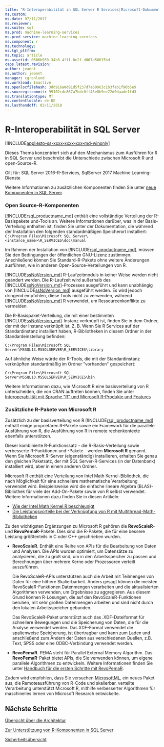 ```yaml
---
title: "R-Interoperabilität in SQL Server R Services|Microsoft-Dokumente"
ms.custom: 
ms.date: 07/11/2017
ms.reviewer: 
ms.suite: sql
ms.prod: machine-learning-services
ms.prod_service: machine-learning-services
ms.component: r
ms.technology: 
ms.tgt_pltfrm: 
ms.topic: article
ms.assetid: 0506b950-34b3-4f11-8e2f-d067a58015bd
caps.latest.revision: 
author: jeannt
ms.author: jeannt
manager: cgronlund
ms.workload: Inactive
ms.openlocfilehash: 3dd916a0d91d5f237d7a60963c1b3fab1f90b5e9
ms.sourcegitcommit: 99102cdc867a7bdc0ff45e8b9ee72d0daade1fd3
ms.translationtype: MT
ms.contentlocale: de-DE
ms.lasthandoff: 02/11/2018
---
```

# <a name="r-interoperability-in-sql-server"></a>R-Interoperabilität in SQL Server
[!INCLUDE[appliesto-ss-xxxx-xxxx-xxx-md-winonly](../../includes/appliesto-ss-xxxx-xxxx-xxx-md-winonly.md)]

Dieses Thema konzentriert sich auf den Mechanismus zum Ausführen für R in SQL Server und beschreibt die Unterschiede zwischen Microsoft R und open-Source-R.

Gilt für: SQL Server 2016-R-Services, SqlServer 2017 Machine Learning-Dienste

Weitere Informationen zu zusätzlichen Komponenten finden Sie unter [neue Komponenten in SQL Server](../../advanced-analytics/r-services/new-components-in-sql-server-to-support-r.md).

### <a name="open-source-r-components"></a>Open Source-R-Komponenten

[!INCLUDE[rsql_productname_md](../../includes/rsql-productname-md.md)] enthält eine vollständige Verteilung der R-Basispakete und-Tools an. Weitere Informationen darüber, was in der Basis-Verteilung enthalten ist, finden Sie unter der Dokumentation, die während der Installation den folgenden standardmäßigen Speicherort installiert: `C:\Program Files\Microsoft SQL Server\<instance_name>\R_SERVICES\doc\manual`

Im Rahmen der Installation von [!INCLUDE[rsql_productname_md](../../includes/rsql-productname-md.md)], müssen Sie den Bedingungen der öffentlichen GNU-Lizenz zustimmen. Anschließend können Sie Standard-R-Pakete ohne weitere Änderungen ausführen, wie in anderen Open-Source-Verteilungen von R.

[!INCLUDE[ssNoVersion_md](../../includes/ssnoversion-md.md)] R-Laufzeitmoduls in keiner Weise werden nicht geändert werden. Die R-Laufzeit wird außerhalb des [!INCLUDE[ssNoVersion_md](../../includes/ssnoversion-md.md)]-Prozesses ausgeführt und kann unabhängig von [!INCLUDE[ssNoVersion_md](../../includes/ssnoversion-md.md)] ausgeführt werden. Es wird jedoch dringend empfohlen, diese Tools nicht zu verwenden, während [!INCLUDE[ssNoVersion_md](../../includes/ssnoversion-md.md)] R verwendet, um Ressourcenkonflikte zu vermeiden.

Die R-Basispaket-Verteilung, die mit einer bestimmten [!INCLUDE[ssNoVersion_md](../../includes/ssnoversion-md.md)]-Instanz verknüpft ist, finden Sie in dem Ordner, der mit der Instanz verknüpft ist. Z. B. Wenn Sie R Services auf der Standardinstanz installiert haben, R-Bibliotheken in diesem Ordner in der Standardeinstellung befinden:

    C:\Program Files\Microsoft SQL Server\MSSQL13.MSSQLSERVER\R_SERVICES\library

Auf ähnliche Weise würde der R-Tools, die mit der Standardinstanz verknüpften standardmäßig im Ordner "vorhanden" gespeichert:

    C:\Program Files\Microsoft SQL Server\MSSQL13.MSSQLSERVER\R_SERVICES\bin

Weitere Informationen dazu, wie Microsoft R eine basisverteilung von R unterscheiden, die von CRAN auftreten können, finden Sie unter [Interoperabilität mit Sprache "R" und Microsoft R-Produkte und Features](https://docs.microsoft.com/en-us/r-server/what-is-r-server-interoperability)

### <a name="additional-r-packages-from-microsoft-r"></a>Zusätzliche R-Pakete von Microsoft R

Zusätzlich zu der basisverteilung von R [!INCLUDE[rsql_productname_md](../../includes/rsql-productname-md.md)] enthält einige proprietären R-Pakete sowie ein Framework für die parallele Ausführung von R, die Ausführung von R in remote rechenkontexte ebenfalls unterstützen.

Dieser kombinierte R-Funktionssatz - die R-Basis-Verteilung sowie verbesserte R-Funktionen und -Pakete - werden **Microsoft R** genannt. Wenn Sie Microsoft R-Server (eigenständig) installieren, erhalten Sie genau den gleichen Paketsatz, der mit SQL Server-R-Services (in der Datenbank) installiert wird, aber in einem anderen Ordner.

Microsoft R enthält eine Verteilung von Intel Math Kernel-Bibliothek, die nach Möglichkeit für eine schnellere mathematische Verarbeitung verwendet wird. Beispielsweise wird die einfache lineare Algebra (BLAS)-Bibliothek für viele der Add-On-Pakete sowie von R selbst verwendet. Weitere Informationen dazu finden Sie in diesen Artikeln:

+ [Wie der Intel Math Kernel R beschleunigt](http://blog.revolutionanalytics.com/2014/10/revolution-r-open-mkl.html)
+ [Die Leistungsvorteile bei der Verknüpfung von R mit Multithread-Math-Bibliotheken](http://blog.revolutionanalytics.com/2010/06/performance-benefits-of-multithreaded-r.html)

Zu den wichtigsten Ergänzungen zu Microsoft R gehören die **RevoScaleR**- und **RevoPemaR**-Pakete. Dies sind die R-Pakete, die für eine bessere Leistung größtenteils in C oder C++ geschrieben wurden.

+ **RevoScaleR.** Enthält eine Reihe von APIs für die Bearbeitung von Daten und Analysen. Die APIs wurden optimiert, um Datensätze zu analysieren, die zu groß sind, um in den Arbeitsspeicher zu passen und Berechnungen über mehrere Kerne oder Prozessoren verteilt auszuführen.

   Die RevoScaleR-APIs unterstützen auch die Arbeit mit Teilmengen von Daten für eine höhere Skalierbarkeit. Anders gesagt können die meisten RevoScaleR-Funktionen Datenmengen verarbeiten und die aktualisierten Algorithmen verwenden, um Ergebnisse zu aggregieren. Aus diesem Grund können R-Lösungen, die auf den RevoScaleR-Funktionen beruhen, mit sehr großen Datenmengen arbeiten und sind nicht durch den lokalen Arbeitsspeicher gebunden.

  Das RevoScaleR-Paket unterstützt auch das .XDF-Dateiformat für schnellere Bewegungen und die Speicherung von Daten, die für die Analyse verwendet werden. Das XDF-Format verwendet die spaltenweise Speicherung, ist übertragbar und kann zum Laden und anschließend zum Ändern der Daten aus verschiedenen Quellen, z.B. Text, SPSS oder eine ODBC-Verbindung verwendet werden. 

+ **RevoPemaR.** PEMA steht für Parallel External Memory Algorithm. Das **RevoPemaR**-Paket bietet APIs, die Sie verwenden können, um eigene parallele Algorithmen zu entwickeln. Weitere Informationen finden Sie unter [Handbuch für die ersten Schritte mit RevoPemaR](https://docs.microsoft.com/r-server/r/how-to-developer-pemar).

Zudem wird empfohlen, dass Sie versuchen [MicrosoftML](https://docs.microsoft.com/r-server/r/concept-what-is-the-microsoftml-package), ein neues Paket aus, die Remoteausführung von R-Code und skalierbar, verteilte Verarbeitung unterstützt Microsoft R, mithilfe verbesserter Algorithmen für maschinelles lernen von Microsoft Research entwickelte.

## <a name="next-steps"></a>Nächste Schritte

[Übersicht über die Architektur](../../advanced-analytics/r/architecture-overview-sql-server-r.md)

[Zur Unterstützung von R-Komponenten in SQL Server](../../advanced-analytics/r/new-components-in-sql-server-to-support-r.md)

[Sicherheitsübersicht](../../advanced-analytics/r/security-overview-sql-server-r.md)

